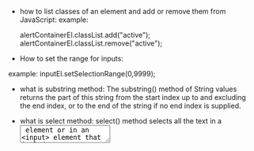 - how to list classes of an element and add or remove them from JavaScript:
example: 

  alertContainerEl.classList.add("active");
  alertContainerEl.classList.remove("active");


- How to set the range for inputs:

example:
inputEl.setSelectionRange(0,9999);

- what is substring method:
The substring() method of String values returns the part of this string from the start index up to and excluding the end index, or to the end of the string if no end index is supplied.

- what is select method:
select() method selects all the text in a <textarea> element or in an <input> element that includes a text field.

1. navigation:
navigate() Navigates to a specific URL, updating any provided state in the history entries list.

2.  Clipboard:
The Clipboard method write() writes arbitrary data, such as images, to the clipboard. This can be used to implement cut and copy functionality. The "clipboard-write" permission of the Permissions API, is granted automatically to pages when they are in the active tab.

3. WriteText():
The Clipboard interface's writeText() property writes the specified text string to the system clipboard. Text may be read back using either read() or readText() 